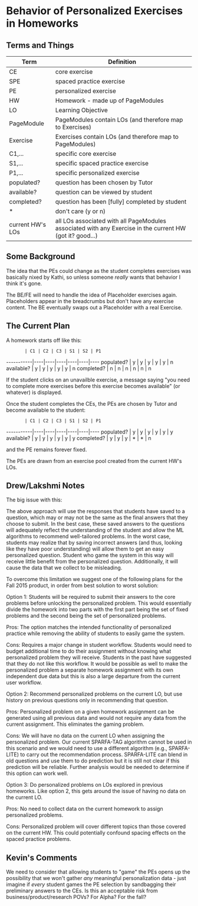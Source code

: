# Behavior of Personalized Exercises in Homeworks

## Terms and Things

 Term | Definition
------|------------
CE    | core exercise
SPE   | spaced practice exercise
PE    | personalized exercise
HW    | Homework - made up of PageModules
LO    | Learning Objective
PageModule | PageModules contain LOs (and therefore map to Exercises)
Exercise   | Exercises contain LOs (and therefore map to PageModules)
C1,...| specific core exercise
S1,...| specific spaced practice exercise
P1,...| specific personalized exercise
populated? | question has been chosen by Tutor
available? | question can be viewed by student
completed? | question has been [fully] completed by student
\* | don't care (y or n)
current HW's LOs | all LOs associated with all PageModules associated with any Exercise in the current HW (got it? good...)

## Some Background

The idea that the PEs could change as the student completes exercises was basically nixed by Kathi, 
so unless someone _really_ wants that behavior I think it's gone.

The BE/FE will need to handle the idea of Placeholder exercises again.
Placeholders appear in the breadcrumbs but don't have any exercise content.
The BE eventually swaps out a Placeholder with a real Exercise.

## The Current Plan

A homework starts off like this:

           | C1 | C2 | C3 | S1 | S2 | P1
-----------|----|----|----|----|----|----
populated? | y  | y  | y  | y  | y  | n
available? | y  | y  | y  | y  | y  | n
completed? | n  | n  | n  | n  | n  | n

If the student clicks on an unavailble exercise, a message saying
"you need to complete more exercises before this exercise becomes available" (or whatever)
is displayed.

Once the student completes the CEs, the PEs are chosen by Tutor and become available to the student:

           | C1 | C2 | C3 | S1 | S2 | P1
-----------|----|----|----|----|----|----
populated? | y  | y  | y  | y  | y  | y
available? | y  | y  | y  | y  | y  | y
completed? | y  | y  | y  | *  | *  | n

and the PE remains forever fixed.

The PEs are drawn from an exercise pool created from the current HW's LOs.

## Drew/Lakshmi Notes

The big issue with this:

The above approach will use the responses that students have saved to a question, which may or may not be the same as the final answers that they choose to submit. In the best case, these saved answers to the questions will adequately reflect the understanding of the student and allow the ML algorithms to recommend well-tailored problems.  In the worst case, students may realize that by saving incorrect answers (and thus, looking like they have poor understanding) will allow them to get an easy personalized question.  Student who game the system in this way will receive little benefit from the personalized question.  Additionally, it will cause the data that we collect to be misleading.

To overcome this limitation we suggest one of the following plans for the Fall 2015 product, in order from best solution to worst solution:

Option 1:  Students will be required to submit their answers to the core problems before unlocking the personalized problem.  This would essentially divide the homework into two parts with the first part being the set of fixed problems and the second being the set of personalized problems.  

Pros:  The option matches the intended functionality of personalized practice while removing the ability of students to easily game the system.

Cons:  Requires a major change in student workflow.  Students would need to budget additional time to do their assignment without knowing what personalized problem they will receive.  Students in the past have suggested that they do not like this workflow.  It would be possible as well to make the personalized problem a separate homework assignment with its own independent due data but this is also a large departure from the current user workflow.

Option 2:  Recommend personalized problems on the current LO, but use history on previous questions only in recommending that question.

Pros:  Personalized problem on a given homework assignment can be generated using all previous data and would not require any data from the current assignment.  This eliminates the gaming problem.

Cons:  We will have no data on the current LO when assigning the personalized problem.  Our current SPARFA-TAG algorithm cannot be used in this scenario and we would need to use a different algorithm (e.g., SPARFA-LITE) to carry out the recommendation process.  SPARFA-LITE can blend in old questions and use them to do prediction but it is still not clear if this prediction will be reliable.  Further analysis would be needed to determine if this option can work well.

Option 3: Do personalized problems on LOs explored in previous homeworks.  Like option 2, this gets around the issue of having no data on the current LO.  

Pros:  No need to collect data on the current homework to assign personalized problems.

Cons:  Personalized problem will cover different topics than those covered on the current HW.  This could potentially confound spacing effects on the spaced practice problems.

## Kevin's Comments

We need to consider that allowing students to "game" the PEs opens up the possibility that we won't gather *any* meaningful personalization data - just imagine if *every* student games the PE selection by sandbagging their preliminary answers to the CEs.  Is this an acceptable risk from business/product/research POVs?  For Alpha?  For the fall?
